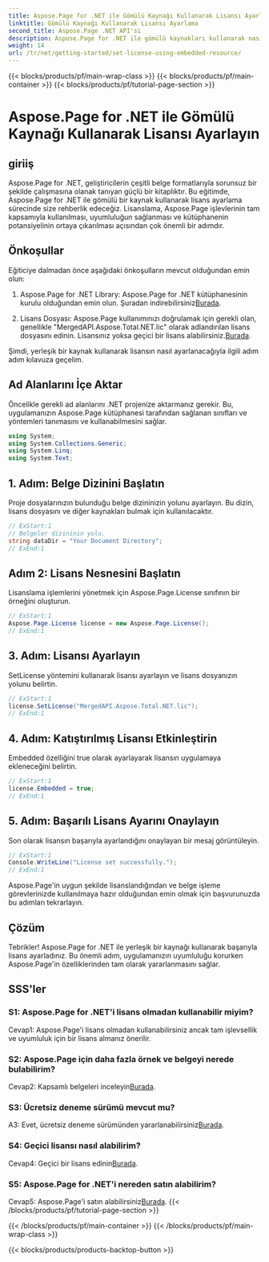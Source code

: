 ```yaml
---
title: Aspose.Page for .NET ile Gömülü Kaynağı Kullanarak Lisansı Ayarlayın
linktitle: Gömülü Kaynağı Kullanarak Lisansı Ayarlama
second_title: Aspose.Page .NET API'si
description: Aspose.Page for .NET ile gömülü kaynakları kullanarak nasıl lisans ayarlayacağınızı öğrenin. Uyumluluğu sağlayın ve belge işlemenin tüm potansiyelini ortaya çıkarın.
weight: 14
url: /tr/net/getting-started/set-license-using-embedded-resource/
---
```


{{< blocks/products/pf/main-wrap-class >}}
{{< blocks/products/pf/main-container >}}
{{< blocks/products/pf/tutorial-page-section >}}

# Aspose.Page for .NET ile Gömülü Kaynağı Kullanarak Lisansı Ayarlayın

## giriiş

Aspose.Page for .NET, geliştiricilerin çeşitli belge formatlarıyla sorunsuz bir şekilde çalışmasına olanak tanıyan güçlü bir kitaplıktır. Bu eğitimde, Aspose.Page for .NET ile gömülü bir kaynak kullanarak lisans ayarlama sürecinde size rehberlik edeceğiz. Lisanslama, Aspose.Page işlevlerinin tam kapsamıyla kullanılması, uyumluluğun sağlanması ve kütüphanenin potansiyelinin ortaya çıkarılması açısından çok önemli bir adımdır.

## Önkoşullar

Eğiticiye dalmadan önce aşağıdaki önkoşulların mevcut olduğundan emin olun:

1. Aspose.Page for .NET Library: Aspose.Page for .NET kütüphanesinin kurulu olduğundan emin olun. Şuradan indirebilirsiniz[Burada](https://releases.aspose.com/page/net/).

2.  Lisans Dosyası: Aspose.Page kullanımınızı doğrulamak için gerekli olan, genellikle "MergedAPI.Aspose.Total.NET.lic" olarak adlandırılan lisans dosyasını edinin. Lisansınız yoksa geçici bir lisans alabilirsiniz.[Burada](https://purchase.aspose.com/temporary-license/).

Şimdi, yerleşik bir kaynak kullanarak lisansın nasıl ayarlanacağıyla ilgili adım adım kılavuza geçelim.

## Ad Alanlarını İçe Aktar

Öncelikle gerekli ad alanlarını .NET projenize aktarmanız gerekir. Bu, uygulamanızın Aspose.Page kütüphanesi tarafından sağlanan sınıfları ve yöntemleri tanımasını ve kullanabilmesini sağlar.

```csharp
using System;
using System.Collections.Generic;
using System.Linq;
using System.Text;
```

## 1. Adım: Belge Dizinini Başlatın

Proje dosyalarınızın bulunduğu belge dizininizin yolunu ayarlayın. Bu dizin, lisans dosyasını ve diğer kaynakları bulmak için kullanılacaktır.

```csharp
// ExStart:1
// Belgeler dizininin yolu.
string dataDir = "Your Document Directory";
// ExEnd:1
```

## Adım 2: Lisans Nesnesini Başlatın

Lisanslama işlemlerini yönetmek için Aspose.Page.License sınıfının bir örneğini oluşturun.

```csharp
// ExStart:1
Aspose.Page.License license = new Aspose.Page.License();
// ExEnd:1
```

## 3. Adım: Lisansı Ayarlayın

SetLicense yöntemini kullanarak lisansı ayarlayın ve lisans dosyanızın yolunu belirtin.

```csharp
// ExStart:1
license.SetLicense("MergedAPI.Aspose.Total.NET.lic");
// ExEnd:1
```

## 4. Adım: Katıştırılmış Lisansı Etkinleştirin

Embedded özelliğini true olarak ayarlayarak lisansın uygulamaya ekleneceğini belirtin.

```csharp
// ExStart:1
license.Embedded = true;
// ExEnd:1
```

## 5. Adım: Başarılı Lisans Ayarını Onaylayın

Son olarak lisansın başarıyla ayarlandığını onaylayan bir mesaj görüntüleyin.

```csharp
// ExStart:1
Console.WriteLine("License set successfully.");
// ExEnd:1
```

Aspose.Page'in uygun şekilde lisanslandığından ve belge işleme görevlerinizde kullanılmaya hazır olduğundan emin olmak için başvurunuzda bu adımları tekrarlayın.

## Çözüm

Tebrikler! Aspose.Page for .NET ile yerleşik bir kaynağı kullanarak başarıyla lisans ayarladınız. Bu önemli adım, uygulamanızın uyumluluğu korurken Aspose.Page'in özelliklerinden tam olarak yararlanmasını sağlar.

## SSS'ler

### S1: Aspose.Page for .NET'i lisans olmadan kullanabilir miyim?

Cevap1: Aspose.Page'i lisans olmadan kullanabilirsiniz ancak tam işlevsellik ve uyumluluk için bir lisans almanız önerilir.

### S2: Aspose.Page için daha fazla örnek ve belgeyi nerede bulabilirim?

 Cevap2: Kapsamlı belgeleri inceleyin[Burada](https://reference.aspose.com/page/net/).

### S3: Ücretsiz deneme sürümü mevcut mu?

 A3: Evet, ücretsiz deneme sürümünden yararlanabilirsiniz[Burada](https://releases.aspose.com/).

### S4: Geçici lisansı nasıl alabilirim?

 Cevap4: Geçici bir lisans edinin[Burada](https://purchase.aspose.com/temporary-license/).

### S5: Aspose.Page for .NET'i nereden satın alabilirim?

 Cevap5: Aspose.Page'i satın alabilirsiniz[Burada](https://purchase.aspose.com/buy).
{{< /blocks/products/pf/tutorial-page-section >}}

{{< /blocks/products/pf/main-container >}}
{{< /blocks/products/pf/main-wrap-class >}}

{{< blocks/products/products-backtop-button >}}

